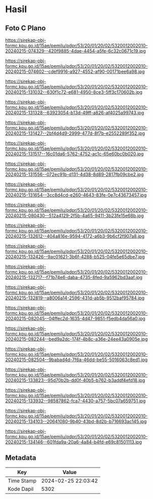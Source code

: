 # Hasil

## Foto C Plano

https://sirekap-obj-formc.kpu.go.id/15ae/pemilu/pdpr/53/20/01/20/02/5320012002010-20240215-074329--420f9885-4dae-4454-a5fe-6c32c0671c19.jpg

https://sirekap-obj-formc.kpu.go.id/15ae/pemilu/pdpr/53/20/01/20/02/5320012002010-20240215-074602--cdef9916-a927-4552-af90-00171bee6a98.jpg

https://sirekap-obj-formc.kpu.go.id/15ae/pemilu/pdpr/53/20/01/20/02/5320012002010-20240215-131032--630f1c72-e681-4950-8ce3-5ff3c170602b.jpg

https://sirekap-obj-formc.kpu.go.id/15ae/pemilu/pdpr/53/20/01/20/02/5320012002010-20240215-131328--63923054-b13d-49ff-a826-af4025a99743.jpg

https://sirekap-obj-formc.kpu.go.id/15ae/pemilu/pdpr/53/20/01/20/02/5320012002010-20240215-131427--2bf4d4d9-2999-477d-8f7b-e2552289f352.jpg

https://sirekap-obj-formc.kpu.go.id/15ae/pemilu/pdpr/53/20/01/20/02/5320012002010-20240215-131517--16c01da6-5762-4752-ac1c-65e60bc0b020.jpg

https://sirekap-obj-formc.kpu.go.id/15ae/pemilu/pdpr/53/20/01/20/02/5320012002010-20240215-131556--072ec91b-d131-4d38-8d89-2817fb09cbe2.jpg

https://sirekap-obj-formc.kpu.go.id/15ae/pemilu/pdpr/53/20/01/20/02/5320012002010-20240215-131654--3cc8d4cd-e260-4643-83fe-0e7c43673457.jpg

https://sirekap-obj-formc.kpu.go.id/15ae/pemilu/pdpr/53/20/01/20/02/5320012002010-20240215-080430--512a4129-2f5b-4a65-9411-3b23fe15e68b.jpg

https://sirekap-obj-formc.kpu.go.id/15ae/pemilu/pdpr/53/20/01/20/02/5320012002010-20240215-132612--404a816e-9594-4172-a6b3-9b6cf2f907a8.jpg

https://sirekap-obj-formc.kpu.go.id/15ae/pemilu/pdpr/53/20/01/20/02/5320012002010-20240215-132426--9ac01621-3b6f-4288-b525-04fe5e65dbe7.jpg

https://sirekap-obj-formc.kpu.go.id/15ae/pemilu/pdpr/53/20/01/20/02/5320012002010-20240215-132717--f71b74e6-daba-4735-8fed-9a5962bd3aaf.jpg

https://sirekap-obj-formc.kpu.go.id/15ae/pemilu/pdpr/53/20/01/20/02/5320012002010-20240215-132819--a8006a14-2596-431d-ab5b-9512baf95784.jpg

https://sirekap-obj-formc.kpu.go.id/15ae/pemilu/pdpr/53/20/01/20/02/5320012002010-20240215-082045--04ffec2d-1635-4d47-9851-f5edb4da56a0.jpg

https://sirekap-obj-formc.kpu.go.id/15ae/pemilu/pdpr/53/20/01/20/02/5320012002010-20240215-082244--bed9a2dc-174f-4b8c-a36e-24ee43a0905e.jpg

https://sirekap-obj-formc.kpu.go.id/15ae/pemilu/pdpr/53/20/01/20/02/5320012002010-20240215-082504--9babad4d-7f6a-46dd-be55-5016063c8ed1.jpg

https://sirekap-obj-formc.kpu.go.id/15ae/pemilu/pdpr/53/20/01/20/02/5320012002010-20240215-133823--95d70b2b-dd0f-40b5-b762-b3addf4efd18.jpg

https://sirekap-obj-formc.kpu.go.id/15ae/pemilu/pdpr/53/20/01/20/02/5320012002010-20240215-133932--98587862-fca7-4430-a757-5bc07a659751.jpg

https://sirekap-obj-formc.kpu.go.id/15ae/pemilu/pdpr/53/20/01/20/02/5320012002010-20240215-134103--20641080-9b40-43bd-8d2b-b716693ac145.jpg

https://sirekap-obj-formc.kpu.go.id/15ae/pemilu/pdpr/53/20/01/20/02/5320012002010-20240215-134146--601fda9a-20a6-4a84-b4fd-e69c81501113.jpg


## Metadata

| Key        | Value               |
| ---------- | ------------------- |
| Time Stamp | 2024-02-25 22:03:42 |
| Kode Dapil | 5302                |



